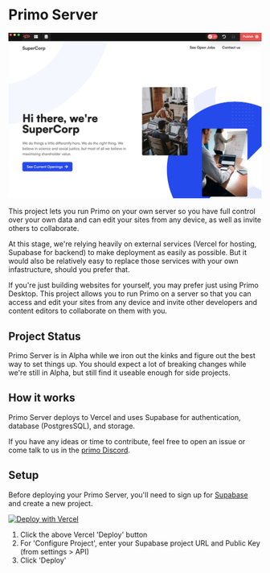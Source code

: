 # Primo Server

![screenshot](./screenshot.png)

This project lets you run Primo on your own server so you have full control over your own data and can edit your sites from any device, as well as invite others to collaborate. 

At this stage, we're relying heavily on external services (Vercel for hosting, Supabase for backend) to make deployment as easily as possible. But it would also be relatively easy to replace those services with your own infastructure, should you prefer that. 

If you're just building websites for yourself, you may prefer just using Primo Desktop. This project allows you to run Primo on a server so that you can access and edit your sites from any device and invite other developers and content editors to collaborate on them with you. 

## Project Status

Primo Server is in Alpha while we iron out the kinks and figure out the best way to set things up. You should expect a lot of breaking changes while we're still in Alpha, but still find it useable enough for side projects. 

## How it works

Primo Server deploys to Vercel and uses Supabase for authentication, database (PostgresSQL), and storage. 

If you have any ideas or time to contribute, feel free to open an issue or come talk to us in the [primo Discord](https://discord.gg/vzSFTS9). 

## Setup 
Before deploying your Primo Server, you'll need to sign up for [Supabase](https://supabase.co) and create a new project. 


[![Deploy with Vercel](https://vercel.com/button)](https://vercel.com/new/clone?repository-url=https%3A%2F%2Fgithub.com%2Fprimo-af%2Fprimo-server&env=VITE_SUPABASE_URL,VITE_SUPABASE_PUBLIC_KEY&envDescription=Primo%20Server%20uses%20Supabase%20as%20a%20backend%20for%20Authentication%2C%20Database%2C%20and%20Storage.&demo-title=Primo%20Server&demo-url=https%3A%2F%2Fprimo.af)

1. Click the above Vercel 'Deploy' button
1. For 'Configure Project', enter your Supabase project URL and Public Key (from settings > API)
1. Click 'Deploy'